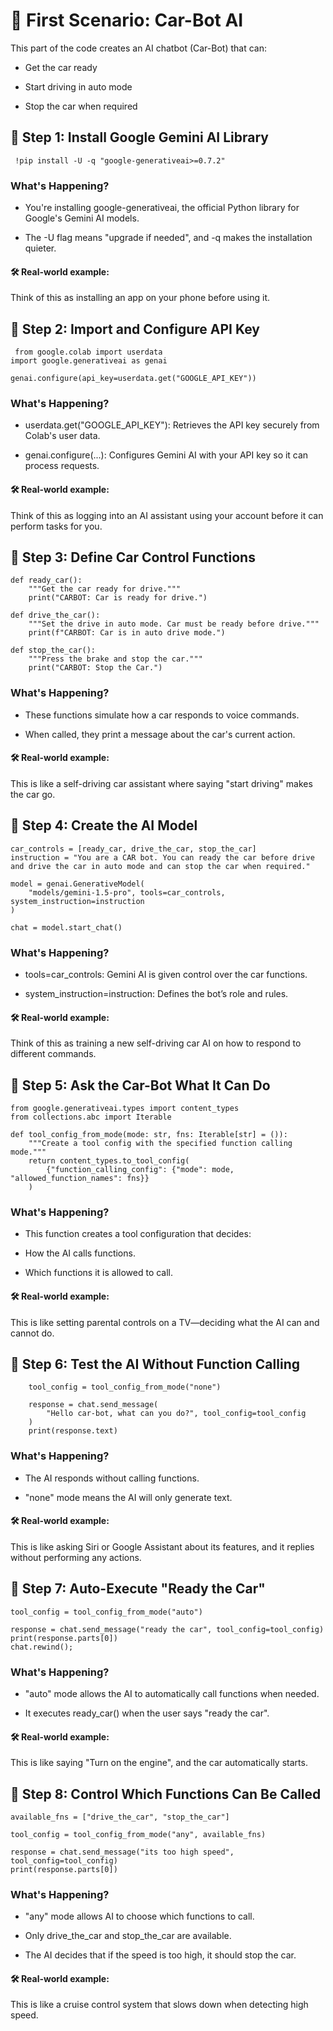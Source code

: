 # 🚗 First Scenario: Car-Bot AI
 
 This part of the code creates an AI chatbot (Car-Bot) that can:


 * Get the car ready

 * Start driving in auto mode
 
 * Stop the car when required



## 🔹 Step 1: Install Google Gemini AI Library

     !pip install -U -q "google-generativeai>=0.7.2"

### What's Happening?

* You're installing google-generativeai, the official Python library for Google's Gemini AI models.

* The -U flag means "upgrade if needed", and -q makes the installation quieter.

#### 🛠 Real-world example:

Think of this as installing an app on your phone before using it.



## 🔹 Step 2: Import and Configure API Key


     from google.colab import userdata
    import google.generativeai as genai

    genai.configure(api_key=userdata.get("GOOGLE_API_KEY"))


### What's Happening?

* userdata.get("GOOGLE_API_KEY"): Retrieves the API key securely from Colab's user data.

* genai.configure(...): Configures Gemini AI with your API key so it can process requests.

#### 🛠 Real-world example:

Think of this as logging into an AI assistant using your account before it can perform tasks for you.




## 🔹 Step 3: Define Car Control Functions

    def ready_car():
        """Get the car ready for drive."""
        print("CARBOT: Car is ready for drive.")

    def drive_the_car():
        """Set the drive in auto mode. Car must be ready before drive."""
        print(f"CARBOT: Car is in auto drive mode.")

    def stop_the_car():
        """Press the brake and stop the car."""
        print("CARBOT: Stop the Car.")



### What's Happening?

* These functions simulate how a car responds to voice commands.

* When called, they print a message about the car's current action.

#### 🛠 Real-world example:

This is like a self-driving car assistant where saying "start driving" makes the car go.




## 🔹 Step 4: Create the AI Model

    car_controls = [ready_car, drive_the_car, stop_the_car]
    instruction = "You are a CAR bot. You can ready the car before drive and drive the car in auto mode and can stop the car when required."

    model = genai.GenerativeModel(
        "models/gemini-1.5-pro", tools=car_controls, system_instruction=instruction
    )

    chat = model.start_chat()


### What's Happening?

* tools=car_controls: Gemini AI is given control over the car functions.

* system_instruction=instruction: Defines the bot’s role and rules.

#### 🛠 Real-world example:

Think of this as training a new self-driving car AI on how to respond to different commands.




## 🔹 Step 5: Ask the Car-Bot What It Can Do

    from google.generativeai.types import content_types
    from collections.abc import Iterable

    def tool_config_from_mode(mode: str, fns: Iterable[str] = ()):
        """Create a tool config with the specified function calling mode."""
        return content_types.to_tool_config(
            {"function_calling_config": {"mode": mode, "allowed_function_names": fns}}
        )


### What's Happening?

 * This function creates a tool configuration that decides:

  * How the AI calls functions.

  * Which functions it is allowed to call.

#### 🛠 Real-world example:

This is like setting parental controls on a TV—deciding what the AI can and cannot do.



## 🔹 Step 6: Test the AI Without Function Calling

        tool_config = tool_config_from_mode("none")

        response = chat.send_message(
            "Hello car-bot, what can you do?", tool_config=tool_config
        )
        print(response.text)
 

### What's Happening?

* The AI responds without calling functions.

* "none" mode means the AI will only generate text.

#### 🛠 Real-world example:

This is like asking Siri or Google Assistant about its features, and it replies without performing any actions.




## 🔹 Step 7: Auto-Execute "Ready the Car"

    tool_config = tool_config_from_mode("auto")

    response = chat.send_message("ready the car", tool_config=tool_config)
    print(response.parts[0])
    chat.rewind();


### What's Happening?

* "auto" mode allows the AI to automatically call functions when needed.

* It executes ready_car() when the user says "ready the car".

#### 🛠 Real-world example:

This is like saying "Turn on the engine", and the car automatically starts.




## 🔹 Step 8: Control Which Functions Can Be Called

    available_fns = ["drive_the_car", "stop_the_car"]

    tool_config = tool_config_from_mode("any", available_fns)

    response = chat.send_message("its too high speed", tool_config=tool_config)
    print(response.parts[0])


### What's Happening?

* "any" mode allows AI to choose which functions to call.

* Only drive_the_car and stop_the_car are available.

* The AI decides that if the speed is too high, it should stop the car.

#### 🛠 Real-world example:

This is like a cruise control system that slows down when detecting high speed.